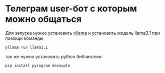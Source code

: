 # Телеграм user-бот с которым можно общаться
Для запуска нужно установить [ollama](https://ollama.com/) и установить модель llama3.1 при помощи команды 
```
ollama run llama3.1
```
так же нужно установить python библиотеки
```
pip install pyrogram decouple
```
